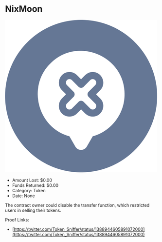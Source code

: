 # NixMoon
![NixMoon](/rektimages/NixMoon.png)
- Amount Lost: $0.00
- Funds Returned: $0.00
- Category: Token
- Date: None

The contract owner could disable the transfer function, which restricted users in selling their tokens.


Proof Links:
- [https://twitter.com/Token_Sniffer/status/1388944605891072000](https://twitter.com/Token_Sniffer/status/1388944605891072000)


